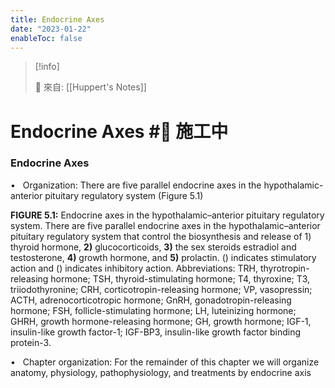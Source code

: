 ```yaml
---
title: Endocrine Axes
date: "2023-01-22"
enableToc: false
---
```


> [!info]
>
> 🌱 來自: [[Huppert's Notes]]

# Endocrine Axes #🚧 施工中

### Endocrine Axes

•   Organization: There are five parallel endocrine axes in the hypothalamic-anterior pituitary regulatory system (Figure 5.1)



**FIGURE 5.1:** Endocrine axes in the hypothalamic–anterior pituitary regulatory system. There are five parallel endocrine axes in the hypothalamic–anterior pituitary regulatory system that control the biosynthesis and release of 1) thyroid hormone, **2)** glucocorticoids, **3)** the sex steroids estradiol and testosterone, **4)** growth hormone, and **5)** prolactin. () indicates stimulatory action and () indicates inhibitory action. Abbreviations: TRH, thyrotropin-releasing hormone; TSH, thyroid-stimulating hormone; T4, thyroxine; T3, triiodothyronine; CRH, corticotropin-releasing hormone; VP, vasopressin; ACTH, adrenocorticotropic hormone; GnRH, gonadotropin-releasing hormone; FSH, follicle-stimulating hormone; LH, luteinizing hormone; GHRH, growth hormone-releasing hormone; GH, growth hormone; IGF-1, insulin-like growth factor-1; IGF-BP3, insulin-like growth factor binding protein-3.

•   Chapter organization: For the remainder of this chapter we will organize anatomy, physiology, pathophysiology, and treatments by endocrine axis

